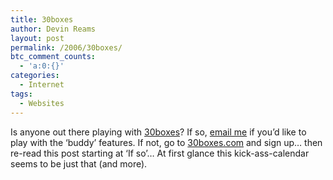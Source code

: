 ```yaml
---
title: 30boxes
author: Devin Reams
layout: post
permalink: /2006/30boxes/
btc_comment_counts:
  - 'a:0:{}'
categories:
  - Internet
tags:
  - Websites
---
```

Is anyone out there playing with [30boxes][1]? If so, [email me][2] if you&#8217;d like to play with the &#8216;buddy&#8217; features. If not, go to [30boxes.com][1] and sign up&#8230; then re-read this post starting at &#8216;If so&#8217;&#8230; At first glance this kick-ass-calendar seems to be just that (and more).

 [1]: http://www.30boxes.com/
 [2]: mailto:devin@reams.me